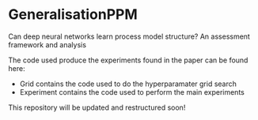 # GeneralisationPPM
Can deep neural networks learn process model structure? An assessment framework and analysis

The code used produce the experiments found in the paper can be found here: 
- Grid contains the code used to do the hyperparamater grid search
- Experiment contains the code used to perform the main experiments

This repository will be updated and restructured soon!
